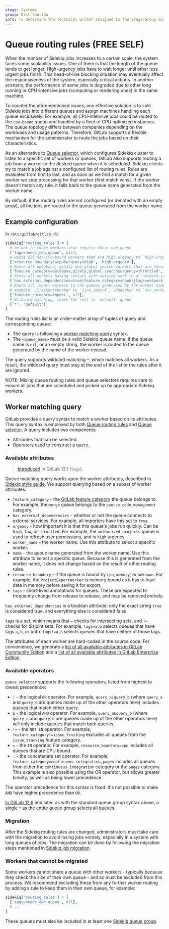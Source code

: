 ```yaml
---
stage: Systems
group: Distribution
info: To determine the technical writer assigned to the Stage/Group associated with this page, see https://about.gitlab.com/handbook/engineering/ux/technical-writing/#assignments
---
```


# Queue routing rules **(FREE SELF)**

When the number of Sidekiq jobs increases to a certain scale, the system faces
some scalability issues. One of them is that the length of the queue tends to get
longer. High-urgency jobs have to wait longer until other less urgent jobs
finish. This head-of-line blocking situation may eventually affect the
responsiveness of the system, especially critical actions. In another scenario,
the performance of some jobs is degraded due to other long running or CPU-intensive jobs
(computing or rendering ones) in the same machine.

To counter the aforementioned issues, one effective solution is to split
Sidekiq jobs into different queues and assign machines handling each queue
exclusively. For example, all CPU-intensive jobs could be routed to the
`cpu-bound` queue and handled by a fleet of CPU optimized instances. The queue
topology differs between companies depending on the workloads and usage
patterns. Therefore, GitLab supports a flexible mechanism for the
administrator to route the jobs based on their characteristics.

As an alternative to [Queue selector](extra_sidekiq_processes.md#queue-selector), which
configures Sidekiq cluster to listen to a specific set of workers or queues,
GitLab also supports routing a job from a worker to the desired queue when it
is scheduled. Sidekiq clients try to match a job against a configured list of
routing rules. Rules are evaluated from first to last, and as soon as we find a
match for a given worker we stop processing for that worker (first match wins).
If the worker doesn't match any rule, it falls back to the queue name generated
from the worker name.

By default, if the routing rules are not configured (or denoted with an empty
array), all the jobs are routed to the queue generated from the worker name.

## Example configuration

In `/etc/gitlab/gitlab.rb`:

```ruby
sidekiq['routing_rules'] = [
  # Do not re-route workers that require their own queue
  ['tags=needs_own_queue', nil],
  # Route all non-CPU-bound workers that are high urgency to `high-urgency` queue
  ['resource_boundary!=cpu&urgency=high', 'high-urgency'],
  # Route all database, gitaly and global search workers that are throttled to `throttled` queue
  ['feature_category=database,gitaly,global_search&urgency=throttled', 'throttled'],
  # Route all workers having contact with outside work to a `network-intenstive` queue
  ['has_external_dependencies=true|feature_category=hooks|tags=network', 'network-intensive'],
  # Route all import workers to the queues generated by the worker name, for
  # example, JiraImportWorker to `jira_import`, SVNWorker to `svn_worker`
  ['feature_category=import', nil],
  # Wildcard matching, route the rest to `default` queue
  ['*', 'default']
]
```

The routing rules list is an order-matter array of tuples of query and
corresponding queue:

- The query is following a [worker matching query](#worker-matching-query) syntax.
- The `<queue_name>` must be a valid Sidekiq queue name. If the queue name
  is `nil`, or an empty string, the worker is routed to the queue generated
  by the name of the worker instead.

The query supports wildcard matching `*`, which matches all workers. As a
result, the wildcard query must stay at the end of the list or the rules after it
are ignored.

NOTE:
Mixing queue routing rules and queue selectors requires care to
ensure all jobs that are scheduled and picked up by appropriate Sidekiq
workers.

## Worker matching query

GitLab provides a query syntax to match a worker based on its
attributes. This query syntax is employed by both 
[Queue routing rules](#queue-routing-rules) and 
[Queue selector](extra_sidekiq_processes.md#queue-selector). A query includes two
components:

- Attributes that can be selected.
- Operators used to construct a query.

### Available attributes

> [Introduced](https://gitlab.com/gitlab-com/gl-infra/scalability/-/issues/261) in GitLab 13.1 (`tags`).

Queue matching query works upon the worker attributes, described in
[Sidekiq style guide](../../development/sidekiq/index.md). We support querying
based on a subset of worker attributes:

- `feature_category` - the 
  [GitLab feature category](https://about.gitlab.com/direction/maturity/#category-maturity) the
  queue belongs to. For example, the `merge` queue belongs to the
  `source_code_management` category.
- `has_external_dependencies` - whether or not the queue connects to external
  services. For example, all importers have this set to `true`.
- `urgency` - how important it is that this queue's jobs run
  quickly. Can be `high`, `low`, or `throttled`. For example, the
  `authorized_projects` queue is used to refresh user permissions, and
  is `high` urgency.
- `worker_name` - the worker name. Use this attribute to select a specific worker.
- `name` - the queue name generated from the worker name. Use this attribute to select a specific queue. Because this is generated from
  the worker name, it does not change based on the result of other routing
  rules.
- `resource_boundary` - if the queue is bound by `cpu`, `memory`, or
  `unknown`. For example, the `ProjectExportWorker` is memory bound as it has
  to load data in memory before saving it for export.
- `tags` - short-lived annotations for queues. These are expected to frequently
  change from release to release, and may be removed entirely.

`has_external_dependencies` is a boolean attribute: only the exact
string `true` is considered true, and everything else is considered
false.

`tags` is a set, which means that `=` checks for intersecting sets, and
`!=` checks for disjoint sets. For example, `tags=a,b` selects queues
that have tags `a`, `b`, or both. `tags!=a,b` selects queues that have
neither of those tags.

The attributes of each worker are hard-coded in the source code. For
convenience, we generate a 
[list of all available attributes in GitLab Community Edition](https://gitlab.com/gitlab-org/gitlab/-/blob/master/app/workers/all_queues.yml)
and a 
[list of all available attributes in GitLab Enterprise Edition](https://gitlab.com/gitlab-org/gitlab/-/blob/master/ee/app/workers/all_queues.yml).

### Available operators

`queue_selector` supports the following operators, listed from highest
to lowest precedence:

- `|` - the logical `OR` operator. For example, `query_a|query_b` (where `query_a`
  and `query_b` are queries made up of the other operators here) includes
  queues that match either query.
- `&` - the logical `AND` operator. For example, `query_a&query_b` (where
  `query_a` and `query_b` are queries made up of the other operators here) will
  only include queues that match both queries.
- `!=` - the `NOT IN` operator. For example, `feature_category!=issue_tracking`
  excludes all queues from the `issue_tracking` feature category.
- `=` - the `IN` operator. For example, `resource_boundary=cpu` includes all
  queues that are CPU bound.
- `,` - the concatenate set operator. For example,
  `feature_category=continuous_integration,pages` includes all queues from
  either the `continuous_integration` category or the `pages` category. This
  example is also possible using the OR operator, but allows greater brevity, as
  well as being lower precedence.

The operator precedence for this syntax is fixed: it's not possible to make `AND`
have higher precedence than `OR`.

[In GitLab 12.9](https://gitlab.com/gitlab-org/gitlab/-/merge_requests/26594) and
later, as with the standard queue group syntax above, a single `*` as the
entire queue group selects all queues.

### Migration

After the Sidekiq routing rules are changed, administrators must take care
with the migration to avoid losing jobs entirely, especially in a system with
long queues of jobs. The migration can be done by following the migration steps
mentioned in [Sidekiq job migration](../../raketasks/sidekiq_job_migration.md)

### Workers that cannot be migrated

Some workers cannot share a queue with other workers - typically because
they check the size of their own queue - and so must be excluded from
this process. We recommend excluding these from any further worker
routing by adding a rule to keep them in their own queue, for example:

```ruby
sidekiq['routing_rules'] = [
  ['tags=needs_own_queue', nil],
  # ...
]
```

These queues must also be included in at least one 
[Sidekiq queue group](extra_sidekiq_processes.md#start-multiple-processes).
